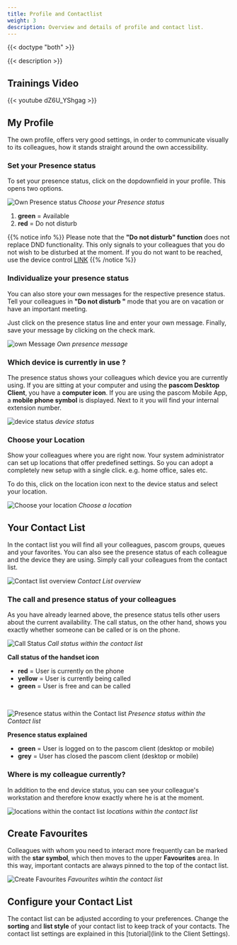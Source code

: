 ```yaml
---
title: Profile and Contactlist
weight: 3
description: Overview and details of profile and contact list. 
---
```


{{< doctype "both" >}}
 
{{< description >}}

## Trainings Video

{{< youtube dZ6U_YShgag >}} 


## My Profile

The own profile, offers very good settings, in order to communicate visually to its colleagues, how it stands straight around the own accessibility.

### Set your Presence status

To set your presence status, click on the dopdownfield in your profile. This opens two options.

![Own Presence status](status.en.png)
*Choose your Presence status*
</br>

1. **green** = Available 
2. **red** = Do not disturb

{{% notice info %}}
Please note that the **"Do not disturb" function** does not replace DND functionality. This only signals to your colleagues that you do not wish to be disturbed at the moment. If you do not want to be reached, use the device control [LINK]()
{{% /notice %}}

### Individualize your presence status

You can also store your own messages for the respective presence status. Tell your colleagues in **"Do not disturb "** mode that you are on vacation or have an important meeting. 

Just click on the presence status line and enter your own message. Finally, save your message by clicking on the check mark.


![own Message](afk.png)
*Own presence message*
</br>

### Which device is currently in use ?

The presence status shows your colleagues which device you are currently using. If you are sitting at your computer and using the **pascom Desktop Client**, you have a **computer icon**. If you are using the pascom Mobile App, a **mobile phone symbol** is displayed. Next to it you will find your internal extension number. 

![device status](devicestatus.png)
*device status*
</br>

### Choose your Location

Show your colleagues where you are right now. Your system administrator can set up locations that offer predefined settings. So you can adopt a completely new setup with a single click. e.g. home office, sales etc.

To do this, click on the location icon next to the device status and select your location. 

![Choose your location](location_select.en.jpg)
*Choose a location*
</br>

## Your Contact List

In the contact list you will find all your colleagues, pascom groups, queues and your favorites. You can also see the presence status of each colleague and the device they are using. Simply call your colleagues from the contact list. 

![Contact list overview](contactlist_overview.en.png)
*Contact List overview*
</br>

### The call and presence status of your colleagues

As you have already learned above, the presence status tells other users about the current availability. The call status, on the other hand, shows you exactly whether someone can be called or is on the phone.

![Call Status](contactlist_details.jpg)
*Call status within the contact list*
</br>

**Call status of the handset icon**  
- **red** = User is currently on the phone  
- **yellow** = User is currently being called  
- **green** = User is free and can be called  

</br>

![Presence status within the Contact list](presencestatus_details.jpg)
*Presence status within the Contact list*
</br>

**Presence status explained**  
- **green** = User is logged on to the pascom client (desktop or mobile)  
- **grey** = User has closed the pascom client (desktop or mobile) 

### Where is my colleague currently?

In addition to the end device status, you can see your colleague's workstation and therefore know exactly where he is at the moment.

![locations within the contact list](location_details.jpg)
*locations within the contact list*
</br>

## Create Favourites

Colleagues with whom you need to interact more frequently can be marked with the **star symbol**, which then moves to the upper **Favourites** area. In this way, important contacts are always pinned to the top of the contact list.

![Create Favourites](favourites.jpg)
*Favourites wihtin the contact list*
</br>

## Configure your Contact List

The contact list can be adjusted according to your preferences. Change the **sorting** and **list style** of your contact list to keep track of your contacts. The contact list settings are explained in this [tutorial](link to the Client Settings).




